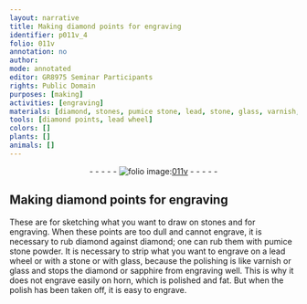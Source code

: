 ```yaml
---
layout: narrative
title: Making diamond points for engraving
identifier: p011v_4
folio: 011v
annotation: no
author:
mode: annotated
editor: GR8975 Seminar Participants
rights: Public Domain
purposes: [making]
activities: [engraving]
materials: [diamond, stones, pumice stone, lead, stone, glass, varnish, sapphire, horn]
tools: [diamond points, lead wheel]
colors: []
plants: []
animals: []
---
```


 <div class="folio" align="center">- - - - - <a href="http://gallica.bnf.fr/ark:/12148/btv1b10500001g/f28.image" target="_blank"><img src="https://cu-mkp.github.io/GR8975-edition/assets/photo-icon.png" alt="folio image: " style="display:inline-block; margin-bottom:-3px;"/>011v</a> - - - - - </div> 

## Making <span class="tool"><span class="material">diamond</span> points</span> for engraving

 
 <span class="activity"></span>  These are for sketching what you want to draw on <span class="material">stones</span> and for engraving. When these points are too dull and cannot engrave, it is necessary to rub <span class="material">diamond</span> against <span class="material">diamond</span>; one can rub them with <span class="material_format"><span class="material">pumice stone</span> powder</span>. It is necessary to strip what you want to engrave on a <span class="tool"><span class="material">lead</span> wheel</span> or with a <span class="material">stone</span> or with <span class="material">glass</span>, because the polishing is like <span class="material">varnish</span> or <span class="material">glass</span> and stops the <span class="material">diamond</span> or <span class="material">sapphire</span> from engraving well. This is why it does not engrave easily on <span class="material">horn</span>, which is polished and fat. But when the polish has been taken off, it is easy to engrave.
 